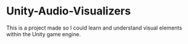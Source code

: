 # Unity-Audio-Visualizers

This is a project made so I could learn and understand visual elements within the Unity game engine. 
